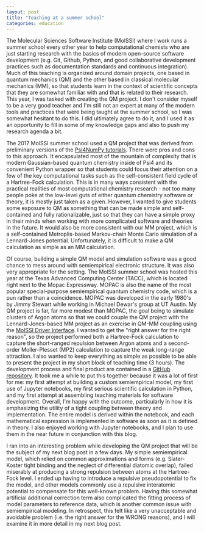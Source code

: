 ```yaml
---
layout: post
title: "Teaching at a summer school"
categories: education
---
```


The Molecular Sciences Software Institute (MolSSI) where I work runs a summer school every other year
 to help computational chemists who are just starting research with the basics of modern open-source software development
 (e.g. Git, Github, Python, and good collaborative development practices such as documentation standards and continuous integration).
Much of this teaching is organized around domain projects, one based in quantum mechanics (QM) and the other based in classical molecular mechanics (MM),
 so that students learn in the context of scientific concepts that they are somewhat familiar with and that is related to their research.
This year, I was tasked with creating the QM project.
I don't consider myself to be a very good teacher and I'm still not an expert at many of the modern tools and practices that were being taught at the summer school,
 so I was somewhat hesitant to do this.
I did ultimately agree to do it, and I used it as an opportunity to fill in some of my knowledge gaps and also to push my research agenda a bit.

The 2017 MolSSI summer school used a QM project that was derived from preliminary versions of the [Psi4NumPy tutorials](https://github.com/psi4/psi4numpy).
There were pros and cons to this approach.
It encapsulated most of the mountain of complexity that is modern Gaussian-based quantum chemistry inside of Psi4 and its convenient Python wrapper
 so that students could focus their attention on a few of the key computational tasks such as the self-consistent field cycle of a Hartree-Fock calculation.
This is in many ways consistent with the practical realities of most computational chemistry research - not too many people poke at the low-level guts
 of either quantum chemistry software or theory, it is mostly just taken as a given.
However, I wanted to give students some exposure to QM as something that can be made simple and self-contained and fully rationalizable,
 just so that they can have a simple proxy in their minds when working with more complicated software and theories in the future.
It would also be more consistent with our MM project, which is a self-contained Metroplis-based Markov-chain Monte Carlo simulation of a Lennard-Jones potential.
Unfortunately, it is difficult to make a QM calculation as simple as an MM calculation.

Of course, building a simple QM model and simulation software was a good chance to mess around with semiempirical electronic structure.
It was also very appropriate for the setting.
The MolSSI summer school was hosted this year at the Texas Advanced Computing Center (TACC), which is located right next to the Mopac Expressway.
MOPAC is also the name of the most popular special-purpose semiempirical quantum chemistry code, which is a pun rather than a coincidence.
MOPAC was developed in the early 1980's by Jimmy Stewart while working in Michael Dewar's group at UT Austin.
My QM project is far, far more modest than MOPAC, the goal being to simulate clusters of Argon atoms so that we could couple the QM project
 with the Lennard-Jones-based MM project as an exercise in QM-MM coupling using the [MolSSI Driver Interface](https://github.com/MolSSI/MDI_Library).
I wanted to get the "right answer for the right reason", so the project performed both a Hartree-Fock calculation to capture the short-ranged repulsion between
 Argon atoms and a second-order Moller-Plesset (MP2) calculation to capture the weak long-range attraction.
I also wanted to keep everything as simple as possible to be able to present the project in my short block of teaching time (3 hours).
The development process and final product are contained in a [GitHub repository](https://github.com/godotalgorithm/qm_project_sss2019).
It took me a while to put this together because it was a lot of first for me: my first attempt at building a custom semiempirical model,
 my first use of Jupyter notebooks, my first serious scientific calculation in Python,
 and my first attempt at assembling teaching materials for software development.
Overall, I'm happy with the outcome, particularly in how it is emphasizing the utility of a tight coupling between theory and implementation.
The entire model is derived within the notebook, and each mathematical expression is implemented in software as soon as it is defined in theory.
I also enjoyed working with Jupyter notebooks, and I plan to use them in the near future in conjunction with this blog.

I ran into an interesting problem while developing the QM project that will be the subject of my next blog post in a few days.
My simple semiempirical model, which relied on common approximations and forms (e.g. Slater-Koster tight binding and the neglect of differential diatomic overlap),
 failed miserably at producing a strong repulsion between atoms at the Hartree-Fock level.
I ended up having to introduce a repulsive pseudopotential to fix the model,
 and other models commonly use a repulsive interatomic potential to compensate for this well-known problem.
Having this somewhat artificial additional correction term also complicated the fitting process of model parameters to reference data,
 which is another common issue with semiempirical modeling.
In retrospect, this felt like a very unacceptable and avoidable problem (i.e. the right answer for the WRONG reasons),
 and I will examine it in more detail in my next blog post.
